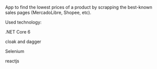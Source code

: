 App to find the lowest prices of a product by scrapping the best-known sales pages (MercadoLibre, Shopee, etc).

Used technology:

.NET Core 6

cloak and dagger

Selenium

reactjs
